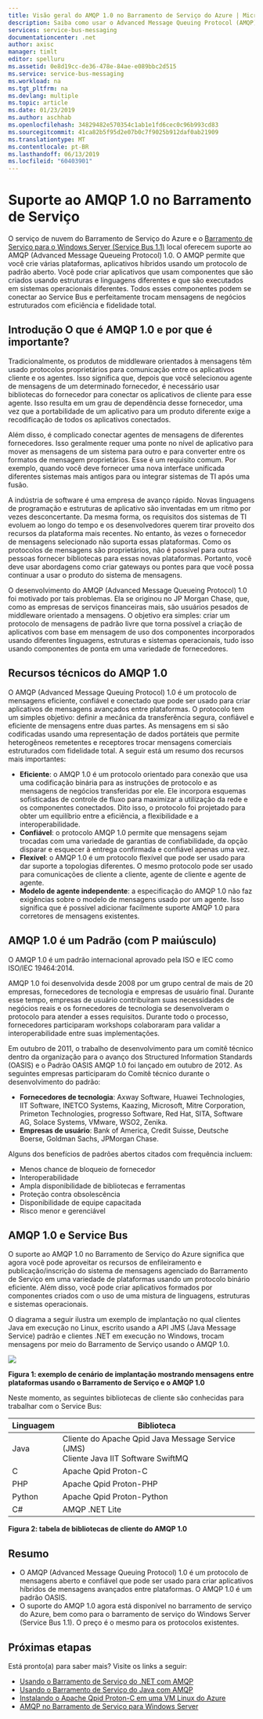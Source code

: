 ```yaml
---
title: Visão geral do AMQP 1.0 no Barramento de Serviço do Azure | Microsoft Docs
description: Saiba como usar o Advanced Message Queuing Protocol (AMQP) 1.0 no Azure.
services: service-bus-messaging
documentationcenter: .net
author: axisc
manager: timlt
editor: spelluru
ms.assetid: 0e8d19cc-de36-478e-84ae-e089bbc2d515
ms.service: service-bus-messaging
ms.workload: na
ms.tgt_pltfrm: na
ms.devlang: multiple
ms.topic: article
ms.date: 01/23/2019
ms.author: aschhab
ms.openlocfilehash: 34829482e570354c1ab1e1fd6cec0c96b993cd83
ms.sourcegitcommit: 41ca82b5f95d2e07b0c7f9025b912daf0ab21909
ms.translationtype: MT
ms.contentlocale: pt-BR
ms.lasthandoff: 06/13/2019
ms.locfileid: "60403901"
---
```

# <a name="amqp-10-support-in-service-bus"></a>Suporte ao AMQP 1.0 no Barramento de Serviço
O serviço de nuvem do Barramento de Serviço do Azure e o [Barramento de Serviço para o Windows Server (Service Bus 1.1)](https://msdn.microsoft.com/library/dn282144.aspx) local oferecem suporte ao AMQP (Advanced Message Queueing Protocol) 1.0. O AMQP permite que você crie várias plataformas, aplicativos híbridos usando um protocolo de padrão aberto. Você pode criar aplicativos que usam componentes que são criados usando estruturas e linguagens diferentes e que são executados em sistemas operacionais diferentes. Todos esses componentes podem se conectar ao Service Bus e perfeitamente trocam mensagens de negócios estruturados com eficiência e fidelidade total.

## <a name="introduction-what-is-amqp-10-and-why-is-it-important"></a>Introdução O que é AMQP 1.0 e por que é importante?
Tradicionalmente, os produtos de middleware orientados à mensagens têm usado protocolos proprietários para comunicação entre os aplicativos cliente e os agentes. Isso significa que, depois que você selecionou agente de mensagens de um determinado fornecedor, é necessário usar bibliotecas do fornecedor para conectar os aplicativos de cliente para esse agente. Isso resulta em um grau de dependência desse fornecedor, uma vez que a portabilidade de um aplicativo para um produto diferente exige a recodificação de todos os aplicativos conectados. 

Além disso, é complicado conectar agentes de mensagens de diferentes fornecedores. Isso geralmente requer uma ponte no nível de aplicativo para mover as mensagens de um sistema para outro e para converter entre os formatos de mensagem proprietários. Esse é um requisito comum. Por exemplo, quando você deve fornecer uma nova interface unificada diferentes sistemas mais antigos para ou integrar sistemas de TI após uma fusão.

A indústria de software é uma empresa de avanço rápido. Novas linguagens de programação e estruturas de aplicativo são inventadas em um ritmo por vezes desconcertante. Da mesma forma, os requisitos dos sistemas de TI evoluem ao longo do tempo e os desenvolvedores querem tirar proveito dos recursos da plataforma mais recentes. No entanto, às vezes o fornecedor de mensagens selecionado não suporta essas plataformas. Como os protocolos de mensagens são proprietários, não é possível para outras pessoas fornecer bibliotecas para essas novas plataformas. Portanto, você deve usar abordagens como criar gateways ou pontes para que você possa continuar a usar o produto do sistema de mensagens.

O desenvolvimento do AMQP (Advanced Message Queueing Protocol) 1.0 foi motivado por tais problemas. Ela se originou no JP Morgan Chase, que, como as empresas de serviços financeiras mais, são usuários pesados de middleware orientado a mensagens. O objetivo era simples: criar um protocolo de mensagens de padrão livre que torna possível a criação de aplicativos com base em mensagem de uso dos componentes incorporados usando diferentes linguagens, estruturas e sistemas operacionais, tudo isso usando componentes de ponta em uma variedade de fornecedores.

## <a name="amqp-10-technical-features"></a>Recursos técnicos do AMQP 1.0
O AMQP (Advanced Message Queuing Protocol) 1.0 é um protocolo de mensagens eficiente, confiável e conectado que pode ser usado para criar aplicativos de mensagens avançados entre plataformas. O protocolo tem um simples objetivo: definir a mecânica da transferência segura, confiável e eficiente de mensagens entre duas partes. As mensagens em si são codificadas usando uma representação de dados portáteis que permite heterogêneos remetentes e receptores trocar mensagens comerciais estruturados com fidelidade total. A seguir está um resumo dos recursos mais importantes:

* **Eficiente**: o AMQP 1.0 é um protocolo orientado para conexão que usa uma codificação binária para as instruções de protocolo e as mensagens de negócios transferidas por ele. Ele incorpora esquemas sofisticadas de controle de fluxo para maximizar a utilização da rede e os componentes conectados. Dito isso, o protocolo foi projetado para obter um equilíbrio entre a eficiência, a flexibilidade e a interoperabilidade.
* **Confiável**: o protocolo AMQP 1.0 permite que mensagens sejam trocadas com uma variedade de garantias de confiabilidade, da opção disparar e esquecer à entrega confirmada e confiável apenas uma vez.
* **Flexível**: o AMQP 1.0 é um protocolo flexível que pode ser usado para dar suporte a topologias diferentes. O mesmo protocolo pode ser usado para comunicações de cliente a cliente, agente de cliente e agente de agente.
* **Modelo de agente independente**: a especificação do AMQP 1.0 não faz exigências sobre o modelo de mensagens usado por um agente. Isso significa que é possível adicionar facilmente suporte AMQP 1.0 para corretores de mensagens existentes.

## <a name="amqp-10-is-a-standard-with-a-capital-s"></a>AMQP 1.0 é um Padrão (com P maiúsculo)
O AMQP 1.0 é um padrão internacional aprovado pela ISO e IEC como ISO/IEC 19464:2014.

AMQP 1.0 foi desenvolvida desde 2008 por um grupo central de mais de 20 empresas, fornecedores de tecnologia e empresas de usuário final. Durante esse tempo, empresas de usuário contribuíram suas necessidades de negócios reais e os fornecedores de tecnologia se desenvolveram o protocolo para atender a esses requisitos. Durante todo o processo, fornecedores participaram workshops colaboraram para validar a interoperabilidade entre suas implementações.

Em outubro de 2011, o trabalho de desenvolvimento para um comitê técnico dentro da organização para o avanço dos Structured Information Standards (OASIS) e o Padrão OASIS AMQP 1.0 foi lançado em outubro de 2012. As seguintes empresas participaram do Comitê técnico durante o desenvolvimento do padrão:

* **Fornecedores de tecnologia**: Axway Software, Huawei Technologies, IIT Software, INETCO Systems, Kaazing, Microsoft, Mitre Corporation, Primeton Technologies, progresso Software, Red Hat, SITA, Software AG, Solace Systems, VMware, WSO2, Zenika.
* **Empresas de usuário**: Bank of America, Credit Suisse, Deutsche Boerse, Goldman Sachs, JPMorgan Chase.

Alguns dos benefícios de padrões abertos citados com frequência incluem:

* Menos chance de bloqueio de fornecedor
* Interoperabilidade
* Ampla disponibilidade de bibliotecas e ferramentas
* Proteção contra obsolescência
* Disponibilidade de equipe capacitada
* Risco menor e gerenciável

## <a name="amqp-10-and-service-bus"></a>AMQP 1.0 e Service Bus
O suporte ao AMQP 1.0 no Barramento de Serviço do Azure significa que agora você pode aproveitar os recursos de enfileiramento e publicação/inscrição do sistema de mensagens agenciado do Barramento de Serviço em uma variedade de plataformas usando um protocolo binário eficiente. Além disso, você pode criar aplicativos formados por componentes criados com o uso de uma mistura de linguagens, estruturas e sistemas operacionais.

O diagrama a seguir ilustra um exemplo de implantação no qual clientes Java em execução no Linux, escrito usando a API JMS (Java Message Service) padrão e clientes .NET em execução no Windows, trocam mensagens por meio do Barramento de Serviço usando o AMQP 1.0.

![][0]

**Figura 1: exemplo de cenário de implantação mostrando mensagens entre plataformas usando o Barramento de Serviço e o AMQP 1.0**

Neste momento, as seguintes bibliotecas de cliente são conhecidas para trabalhar com o Service Bus:

| Linguagem | Biblioteca |
| --- | --- |
| Java |Cliente do Apache Qpid Java Message Service (JMS)<br/>Cliente Java IIT Software SwiftMQ |
| C |Apache Qpid Proton-C |
| PHP |Apache Qpid Proton-PHP |
| Python |Apache Qpid Proton-Python |
| C# |AMQP .NET Lite |

**Figura 2: tabela de bibliotecas de cliente do AMQP 1.0**

## <a name="summary"></a>Resumo
* O AMQP (Advanced Message Queuing Protocol) 1.0 é um protocolo de mensagens aberto e confiável que pode ser usado para criar aplicativos híbridos de mensagens avançados entre plataformas. O AMQP 1.0 é um padrão OASIS.
* O suporte do AMQP 1.0 agora está disponível no barramento de serviço do Azure, bem como para o barramento de serviço do Windows Server (Service Bus 1.1). O preço é o mesmo para os protocolos existentes.

## <a name="next-steps"></a>Próximas etapas
Está pronto(a) para saber mais? Visite os links a seguir:

* [Usando o Barramento de Serviço do .NET com AMQP]
* [Usando o Barramento de Serviço do Java com AMQP]
* [Instalando o Apache Qpid Proton-C em uma VM Linux do Azure]
* [AMQP no Barramento de Serviço para Windows Server]

[0]: ./media/service-bus-amqp-overview/service-bus-amqp-1.png
[Usando o Barramento de Serviço do .NET com AMQP]: service-bus-amqp-dotnet.md
[Usando o Barramento de Serviço do Java com AMQP]: service-bus-amqp-java.md
[Instalando o Apache Qpid Proton-C em uma VM Linux do Azure]: service-bus-amqp-apache.md
[AMQP no Barramento de Serviço para Windows Server]: https://msdn.microsoft.com/library/dn574799.aspx
